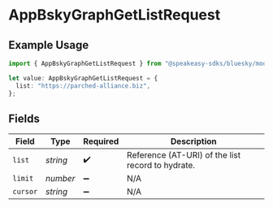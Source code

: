 # AppBskyGraphGetListRequest

## Example Usage

```typescript
import { AppBskyGraphGetListRequest } from "@speakeasy-sdks/bluesky/models/operations";

let value: AppBskyGraphGetListRequest = {
  list: "https://parched-alliance.biz",
};
```

## Fields

| Field                                             | Type                                              | Required                                          | Description                                       |
| ------------------------------------------------- | ------------------------------------------------- | ------------------------------------------------- | ------------------------------------------------- |
| `list`                                            | *string*                                          | :heavy_check_mark:                                | Reference (AT-URI) of the list record to hydrate. |
| `limit`                                           | *number*                                          | :heavy_minus_sign:                                | N/A                                               |
| `cursor`                                          | *string*                                          | :heavy_minus_sign:                                | N/A                                               |